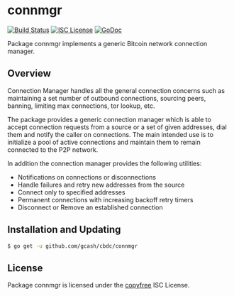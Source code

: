 connmgr
=======

[![Build Status](https://travis-ci.org/gcash/cbdc.png?branch=master)](https://travis-ci.org/gcash/cbdc)
[![ISC License](http://img.shields.io/badge/license-ISC-blue.svg)](http://copyfree.org)
[![GoDoc](https://img.shields.io/badge/godoc-reference-blue.svg)](http://godoc.org/github.com/gcash/cbdc/connmgr)

Package connmgr implements a generic Bitcoin network connection manager.

## Overview

Connection Manager handles all the general connection concerns such as
maintaining a set number of outbound connections, sourcing peers, banning,
limiting max connections, tor lookup, etc.

The package provides a generic connection manager which is able to accept
connection requests from a source or a set of given addresses, dial them and
notify the caller on connections. The main intended use is to initialize a pool
of active connections and maintain them to remain connected to the P2P network.

In addition the connection manager provides the following utilities:

- Notifications on connections or disconnections
- Handle failures and retry new addresses from the source
- Connect only to specified addresses
- Permanent connections with increasing backoff retry timers
- Disconnect or Remove an established connection

## Installation and Updating

```bash
$ go get -u github.com/gcash/cbdc/connmgr
```

## License

Package connmgr is licensed under the [copyfree](http://copyfree.org) ISC License.
